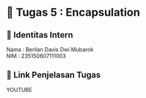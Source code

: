 # 📁 Tugas 5 : Encapsulation

## 👤 Identitas Intern
Nama : Berlian Davis Dwi Mubarok             
NIM  : 235150607111003

## 🔗 Link Penjelasan Tugas

YOUTUBE
